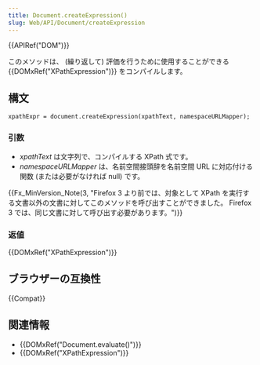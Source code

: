 ```yaml
---
title: Document.createExpression()
slug: Web/API/Document/createExpression
---
```

{{APIRef("DOM")}}

このメソッドは、 (繰り返して) 評価を行うために使用することができる {{DOMxRef("XPathExpression")}} をコンパイルします。

## 構文

```
xpathExpr = document.createExpression(xpathText, namespaceURLMapper);
```

### 引数

- _xpathText_ は文字列で、コンパイルする XPath 式です。
- _namespaceURLMapper_ は、名前空間接頭辞を名前空間 URL に対応付ける関数 (または必要がなければ null) です。

{{Fx_MinVersion_Note(3, "Firefox 3 より前では、対象として XPath を実行する文書以外の文書に対してこのメソッドを呼び出すことができました。 Firefox 3 では、同じ文書に対して呼び出す必要があります。")}}

### 返値

{{DOMxRef("XPathExpression")}}

## ブラウザーの互換性

{{Compat}}

## 関連情報

- {{DOMxRef("Document.evaluate()")}}
- {{DOMxRef("XPathExpression")}}

